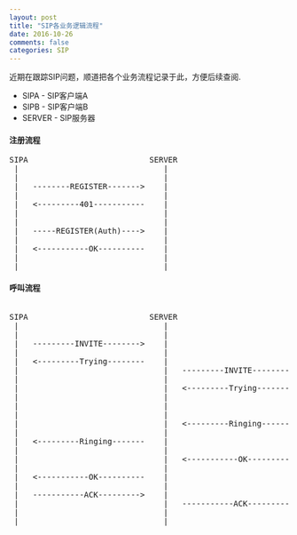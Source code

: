 ```yaml
---
layout: post
title: "SIP各业务逻辑流程"
date: 2016-10-26
comments: false
categories: SIP
---
```


近期在跟踪SIP问题，顺道把各个业务流程记录于此，方便后续查阅.

* SIPA - SIP客户端A
* SIPB - SIP客户端B
* SERVER - SIP服务器

#### 注册流程
<pre>
SIPA                          SERVER
 |                               |
 |                               |
 |   --------REGISTER------->    |
 |                               |
 |   <---------401-----------    |
 |                               |
 |                               |
 |   -----REGISTER(Auth)---->    |
 |                               |
 |   <-----------OK----------    |
 |                               |
 |                               |
</pre>

#### 呼叫流程

<pre>

SIPA                          SERVER                           SIPB
 |                               |                              |
 |                               |                              |
 |   ---------INVITE-------->    |                              |
 |                               |                              |
 |   <---------Trying--------    |                              |
 |                               |   ---------INVITE-------->   |
 |                               |                              |
 |                               |   <---------Trying--------   |
 |                               |                              |
 |                               |                              |
 |                               |                              |
 |                               |   <---------Ringing-------   |
 |                               |                              |
 |   <---------Ringing-------    |                              |
 |                               |                              |
 |                               |   <-----------OK----------   |
 |                               |                              |
 |   <-----------OK----------    |                              |
 |                               |                              |
 |   -----------ACK--------->    |                              |
 |                               |   -----------ACK--------->   |
 |                               |                              |
 |                               |                              |
</pre>